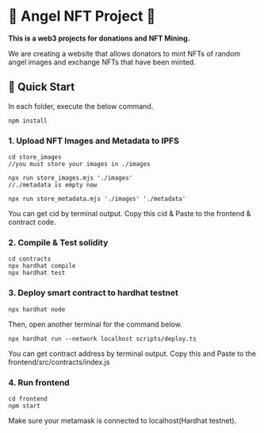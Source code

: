 # 👼 Angel NFT Project 👼
**This is a web3 projects for donations and NFT Mining.**

We are creating a website that allows donators to mint NFTs of random angel images and exchange NFTs that have been minted.

## 🌈 Quick Start
In each folder, execute the below command.
```
npm install
```

### 1. Upload NFT Images and Metadata to IPFS
```
cd store_images
//you must store your images in ./images

npx run store_images.mjs './images'
//./metadata is empty now

npx run store_metadata.mjs './images' './metadata'
```
You can get cid by terminal output.
Copy this cid & Paste to the frontend & contract code.

### 2. Compile & Test solidity
```
cd contracts
npx hardhat compile
npx hardhat test
```

### 3. Deploy smart contract to hardhat testnet
```
npx hardhat node
```
Then, open another terminal for the command below.
```
npx hardhat run --network localhost scripts/deploy.ts
```
You can get contract address by terminal output. Copy this and Paste to the frontend/src/contracts/index.js
### 4. Run frontend
```
cd frontend
npm start
```
Make sure your metamask is connected to localhost(Hardhat testnet).
